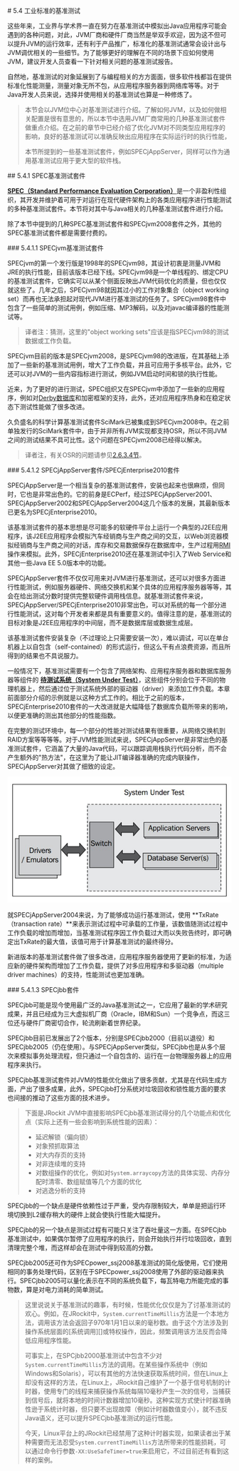 <a name="5.4" />
# 5.4 工业标准的基准测试

这些年来，工业界与学术界一直在努力在基准测试中模拟出Java应用程序可能会遇到的各种问题，对此，JVM厂商和硬件厂商当然是举双手欢迎，因为这不但可以提升JVM的运行效率，还有利于产品推广，标准化的基准测试通常会设计出与JVM调优相关的一些细节。为了能够更好的理解在不同的场景下应如何使用JVM，建议开发人员查看一下针对相关问题的基准测试报告。

自然地，基准测试的对象延展到了与编程相关的方方面面，很多软件栈都旨在提供标准化性能测量，测量对象无所不包，从应用程序服务器到网络库等等。对于Java开发人员来说，选择并使用相关的基准测试也算是一种修炼了。

>本节会以JVM位中心对基准测试进行介绍。了解如何JVM，以及如何做相关配置是很有意思的，所以本节中选用JVM厂商常用的几种基准测试套件做重点介绍。在之前的章节中已经介绍了优化JVM对不同类型应用程序的影响，良好的基准测试可以准确反映出应用程序在实际运行时的执行性能，
>
>本节所提到的一些基准测试套件，例如SPECjAppServer，同样可以作为通用基准测试应用于更大型的软件栈。

<a name="5.4.1" />
## 5.4.1 SPEC基准测试套件

[**SPEC（Standard Performance Evaluation Corporation）**][1]是一个非盈利性组织，其开发并维护着可用于对运行在现代硬件架构上的各类应用程序进行性能测试的多种基准测试套件。本节将对其中与Java相关的几种基准测试套件进行介绍。

除了本节中提到的几种SPEC基准测试套件和SPECjvm2008套件之外，其他的SPEC基准测试套件都是需要付费的。

<a name="5.4.1.1" />
### 5.4.1.1 SPECjvm基准测试套件

SPECjvm的第一个发行版是1998年的SPECjvm98，其设计初衷是测量JVM和JRE的执行性能，目前该版本已经下线。SPECjvm98是一个单线程的、绑定CPU的基准测试套件，它确实可以从某个侧面反映出JVM代码优化的质量，但也仅仅就这些了。几年之后，SPECjvm98就因其过小的工作对象集合（object working set）而再也无法承担起对现代JVM进行基准测试的任务了。SPECjvm98套件中包含了一些简单的测试用例，例如压缩、MP3解码，以及对javac编译器的性能测试等。

>译者注：猜测，这里的"object working sets"应该是指SPECjvm98的测试数据或工作负载。

SPECjvm目前的版本是SPECjvm2008，是SPECjvm98的改进版，在其基础上添加了一些新的基准测试用例，增大了工作负载，并且可应用于多核平台。此外，它还可以对JVM的一些内容指标进行测试，例如JVM启动时间和锁的执行性能。

近来，为了更好的进行测试，SPEC组织又在SPECjvm中添加了一些新的应用程序，例如对[Derby数据库][3]和加密框架的支持，此外，还对应用程序热身和在稳定状态下测试性能做了很多改进。

久负盛名的科学计算基准测试套件SciMark已被集成到SPECjvm2008中。在之前单独发行的SciMark套件中，由于并非所有JVM实现都支持OSR，所以不同JVM之间的测试结果不具可比性。这个问题在SPECjvm2008已经得以解决。

>译者注，有关OSR的问题请参见[2.6.3.4节][4]。

<a name="5.4.1.2" />
### 5.4.1.2 SPECjAppServer套件/SPECjEnterprise2010套件

SPECjAppServer是一个相当复杂的基准测试套件，安装也起来也很麻烦，但同时，它也是非常出色的。它的前身是ECPerf，经过SPECjAppServer2001、SPECjAppServer2002和SPECjAppServer2004这几个版本的发展，其最新版本已更名为SPECjEnterprise2010。

该基准测试套件的基本思想是尽可能多的软硬件平台上运行一个典型的J2EE应用程序，该J2EE应用程序会模拟汽车经销商与生产商之间的交互，以Web浏览器模拟经销商与生产商之间的对话，库存和交易数据保存在数据库中，生产过程用[RMI][5]操作来模拟。此外，SPECjEnterprise2010还在基准测试中引入了Web Service和其他一些Java EE 5.0版本中的功能。

SPECjAppServer套件不仅仅可用来对JVM进行基准测试，还可以对很多方面进行性能测试，例如服务器硬件、网络交换机和某个具体的应用程序服务器等等，其会在给出测试分数时提供完整软硬件调用栈信息。就基准测试套件来说，SPECjAppServer/SPECjEnterprise2010非常出色，可以对系统的每一个部分进行性能测试，这对每个开发者来都是具有重要意义的。值得注意的是，基准测试的目标对象是J2EE应用程序的中间层，而不是数据库层或数据生成层。

该基准测试套件安装复杂（不过理论上只需要安装一次），难以调试，可以在单台机器上以自包含（self-contained）的形式运行，但这么干有点浪费资源，而且所得到的结果也不具说服力。

一般情况下，基准测试需要有一个包含了网络架构、应用程序服务器和数据库服务器等组件的 [**待测试系统（System Under Test）**][6]，这些组件分别会位于不同的物理机器上，然后通过位于测试系统外部的驱动器（driver）来添加工作负载。本章前面部分介绍的示例就是以这种方式工作的。相比于之前的版本，SPECjEnterprise2010套件的一大改进就是大幅降低了数据库负载所带来的影响，以便更准确的测出其他部分的性能指数。

在完整的测试环境中，每一个部分的性能对测试结果有很重要，从网络交换机到RAID方案等等等等。对于JVM性能测试来说，SPECjAppServer是非常出色的基准测试套件，它涵盖了大量的Java代码，可以跟踪调用栈执行代码分析，而不会产生额外的"热方法"，在这里为了能让JIT编译器准确的完成内联操作，SPECjAppServer对其做了细致的设定。

![Figure 4-10][1]

就SPECjAppServer2004来说，为了能够成功运行基准测试，使用 **TxRate（transaction rate）**来表示测试过程中可承载的工作量，该数值随测试过程中工作负载的增加而增加，当基准测试程序因工作负载过大而以失败告终时，即可确定出TxRate的最大值，该值可用于计算基准测试的最终得分。

新进版本的基准测试套件做了很多改进，应用程序服务器使用了更新的标准，为适应新的硬件架构而增加了工作负载，提供了对多应用程序和多驱动器（multiple driver machines）的支持，性能测试也更加准确。

<a name="5.4.1.3" />
### 5.4.1.3 SPECjbb套件

SPECjbb可能是现今使用最广泛的Java基准测试之一，它应用了最新的学术研究成果，并且已经成为三大虚拟机厂商（Oracle，IBM和Sun）一个竞争点，而这三位还与硬件厂商密切合作，轮流刷新着世界纪录。

SPECjbb目前已发展出了2个版本，分别是SPECjbb2000（目前以退役）和SPECjbb2005（仍在使用）。与SPECjAppServer类似，SPECjbb也是从多个层次来模拟事务处理流程，但只通过一个自包含的、运行在一台物理服务器上的应用程序来执行。

SPECjbb基准测试套件对JVM的性能优化做出了很多贡献，尤其是在代码生成方面，产出了很多成果，此外，SPECjbb打分系统对垃圾回收和锁性能方面的要求也间接的推动了这些方面的技术进步。

>下面是JRockit JVM中直接影响SPECjbb基准测试得分的几个功能点和优化点（实际上还有一些会影响到系统性能的因素）：
>
> * 延迟解锁（偏向锁）
> * 对象预抓取算法
> * 对大内存页的支持
> * 对非连续堆的支持
> * 对数组操作的优化，例如对`System.arraycopy`方法的具体实现、内存分配时清零、数组赋值等几个方面的优化
> * 对逃逸分析的支持

SPECjbb的一个缺点是硬件依赖性过于严重，受内存限制较大，单单是把运行环境切换到L2缓存稍大的硬件上就会使执行性能大幅提升。

SPECjbb的另一个缺点是测试过程有可能只关注了吞吐量这一方面。在SPECjbb基准测试中，如果偶尔暂停了应用程序的执行，则会开始执行并行垃圾回收，直到清理完整个堆，而这样却会在测试中得到较高的分数。

SPECjbb2005还可作为SPECpower_ssj2008基准测试的简化版使用，它们使用相同的事务处理代码，区别在于SPECpower_ssj2008使用了外部的驱动器来执行。SPECjbb2005可以量化表示在不同的系统负载下，每瓦特电力所能完成的事物数，算是对电力消耗的简单测试。

>这里说说关于基准测试的趣事，有时候，性能优化仅仅是为了讨基准测试的欢心。例如，在JRockit中，`System.currentTimeMillis`方法是一个本地方法，调用该方法会返回子970年1月1日以来的毫秒数。由于这个方法涉及到操作系统层面的[系统调用][]或特权操作，因此，频繁调用该方法反而会降低应用程序性能。
>
>可事实上，在SPCjbb2000基准测试中包含不少对`System.currentTimeMillis`方法的调用。在某些操作系统中（例如Windows和Solaris），可以有其他的方法快速获取系统时间，但在Linux上却没有这样的方法，在Linux上，JRockit自己维护了一个基于信号机制的计时器，使用专门的线程来捕获操作系统每隔10毫秒产生一次的信号，当捕获到信号后，就将本地的时间计数器增加10毫秒。这种实现方式使计时器准确性逊于系统计时器，但只要不出现故障（例如计时器数值变小），就不违反Java语义，还可以提升SPECjbb基准测试的运行性能。
>
>今天，Linux平台上的JRockit已经禁用了这种计时器实现，如果读者出于某种需要而无法忍受`System.currentTimeMillis`方法所带来的性能损耗，可以通过命令行参数`-XX:UseSafeTimer=true`来启用它，不过目前还有看到这样的案例。






[1]:    /images/4-10.jpg
[2]:    http://www.spec.org
[3]:    http://db.apache.org/derby/
[4]:    ../chap2/2.6.md#2.6.3.4
[5]:    http://www.oracle.com/technetwork/java/javase/tech/index-jsp-136424.html
[6]:    http://en.wikipedia.org/wiki/System_under_test
[7]:    http://en.wikipedia.org/wiki/System_call